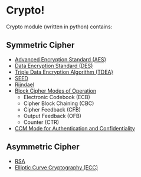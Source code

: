 # Crypto!
Crypto module (written in python) contains:

## Symmetric Cipher
- [Advanced Encryption Standard (AES)](https://nvlpubs.nist.gov/nistpubs/FIPS/NIST.FIPS.197-upd1.pdf)
- [Data Encryption Standard (DES)](https://csrc.nist.gov/files/pubs/fips/46-3/final/docs/fips46-3.pdf)
- [Triple Data Encryption Algorithm (TDEA)](https://nvlpubs.nist.gov/nistpubs/SpecialPublications/NIST.SP.800-67r2.pdf)
- [SEED](https://www.rfc-editor.org/rfc/rfc4269.html)
- [Rijndael](https://csrc.nist.gov/csrc/media/projects/cryptographic-standards-and-guidelines/documents/aes-development/rijndael-ammended.pdf)
- [Block Cipher Modes of Operation](https://nvlpubs.nist.gov/nistpubs/legacy/sp/nistspecialpublication800-38a.pdf)
  - Electronic Codebook (ECB)
  - Cipher Block Chaining (CBC)
  - Cipher Feedback (CFB)
  - Output Feedback (OFB)
  - Counter (CTR)
- [CCM Mode for Authentication and Confidentiality](https://nvlpubs.nist.gov/nistpubs/Legacy/SP/nistspecialpublication800-38c.pdf)

## Asymmetric Cipher
- [RSA](https://www.rfc-editor.org/rfc/rfc8017)
- [Elliptic Curve Cryptography (ECC)](https://www.secg.org/sec1-v2.pdf)
